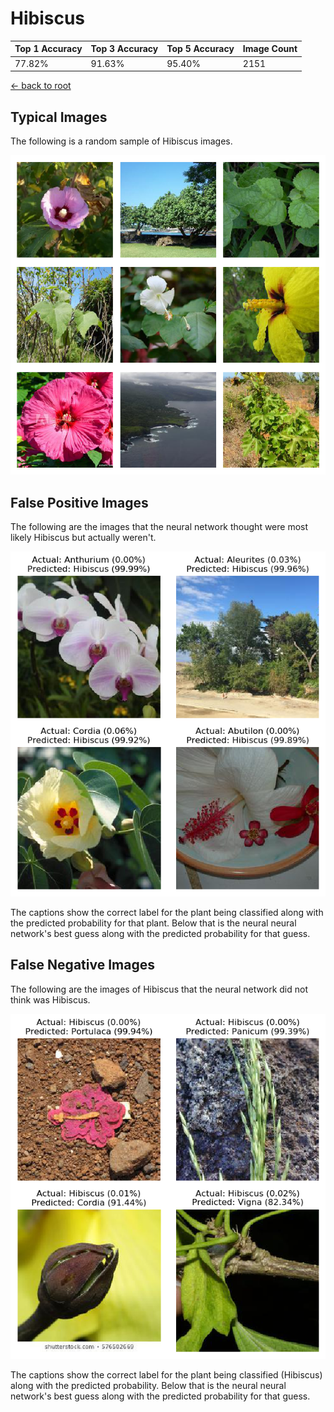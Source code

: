 
# Hibiscus

| Top 1 Accuracy | Top 3 Accuracy | Top 5 Accuracy | Image Count | 
| --- | --- | --- | --- |
| 77.82% | 91.63% | 95.40% | 2151 | 

[← back to root](https://github.com/HACC2018/ohia.ai#results)

## Typical Images
The following is a random sample of Hibiscus images.
<p align="center"> <img src="../../../figures/typical/Hibiscus.png?raw=true"> </p>

## False Positive Images
The following are the images that the neural network thought were most likely Hibiscus but actually weren't.  
<p align="center"> <img src="../../../figures/false_positives/Hibiscus.png?raw=true"> </p>
The captions show the correct label for the plant being classified along with the predicted probability for that plant.  Below that is the neural neural network's best guess along with the predicted probability for that guess.

## False Negative Images
The following are the images of Hibiscus that the neural network did not think was Hibiscus.  
<p align="center"> <img src="../../../figures/false_negatives/Hibiscus.png?raw=true"> </p>
The captions show the correct label for the plant being classified (Hibiscus) along with the predicted probability.  Below that is the neural neural network's best guess along with the predicted probability for that guess.
